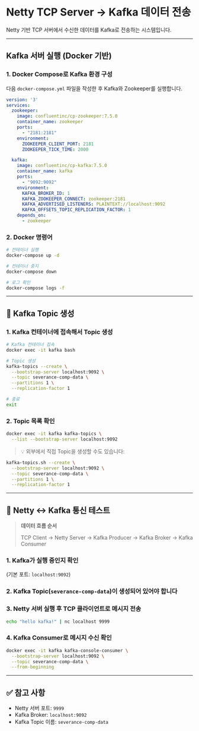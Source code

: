 # Netty TCP Server → Kafka 데이터 전송

Netty 기반 TCP 서버에서 수신한 데이터를 Kafka로 전송하는 시스템입니다.

---

## Kafka 서버 실행 (Docker 기반)

### 1. Docker Compose로 Kafka 환경 구성

다음 `docker-compose.yml` 파일을 작성한 후 Kafka와 Zookeeper를 실행합니다.

```yaml
version: '3'
services:
  zookeeper:
    image: confluentinc/cp-zookeeper:7.5.0
    container_name: zookeeper
    ports:
      - "2181:2181"
    environment:
      ZOOKEEPER_CLIENT_PORT: 2181
      ZOOKEEPER_TICK_TIME: 2000

  kafka:
    image: confluentinc/cp-kafka:7.5.0
    container_name: kafka
    ports:
      - "9092:9092"
    environment:
      KAFKA_BROKER_ID: 1
      KAFKA_ZOOKEEPER_CONNECT: zookeeper:2181
      KAFKA_ADVERTISED_LISTENERS: PLAINTEXT://localhost:9092
      KAFKA_OFFSETS_TOPIC_REPLICATION_FACTOR: 1
    depends_on:
      - zookeeper
```

### 2. Docker 명령어

```bash
# 컨테이너 실행
docker-compose up -d

# 컨테이너 중지
docker-compose down

# 로그 확인
docker-compose logs -f
```

---

## 🧵 Kafka Topic 생성

### 1. Kafka 컨테이너에 접속해서 Topic 생성

```bash
# Kafka 컨테이너 접속
docker exec -it kafka bash

# Topic 생성
kafka-topics --create \
  --bootstrap-server localhost:9092 \
  --topic severance-comp-data \
  --partitions 1 \
  --replication-factor 1

# 종료
exit
```

### 2. Topic 목록 확인

```bash
docker exec -it kafka kafka-topics \
  --list --bootstrap-server localhost:9092
```

> 💡 외부에서 직접 Topic을 생성할 수도 있습니다:

```bash
kafka-topics.sh --create \
  --bootstrap-server localhost:9092 \
  --topic severance-comp-data \
  --partitions 1 \
  --replication-factor 1
```

---

## 🔁 Netty ↔ Kafka 통신 테스트

> **데이터 흐름 순서**
> 
> TCP Client → Netty Server → Kafka Producer → Kafka Broker → Kafka Consumer

### 1. Kafka가 실행 중인지 확인

(기본 포트: `localhost:9092`)

### 2. Kafka Topic(`severance-comp-data`)이 생성되어 있어야 합니다

### 3. Netty 서버 실행 후 TCP 클라이언트로 메시지 전송

```bash
echo "hello kafka!" | nc localhost 9999
```

### 4. Kafka Consumer로 메시지 수신 확인

```bash
docker exec -it kafka kafka-console-consumer \
  --bootstrap-server localhost:9092 \
  --topic severance-comp-data \
  --from-beginning
```

---

## ✅ 참고 사항

* Netty 서버 포트: `9999`
* Kafka Broker: `localhost:9092`
* Kafka Topic 이름: `severance-comp-data`
